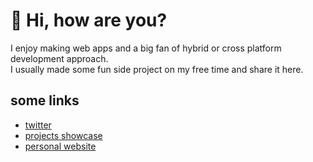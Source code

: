# 👋 Hi, how are you? 

I enjoy making web apps and a big fan of hybrid or cross platform development approach.<br/>
I usually made some fun side project on my free time and share it here.

## some links
- [twitter](https://twitter.com/sozonome)
- [projects showcase](https://sznm.dev)
- [personal website](https://agustinusnathaniel.com)
